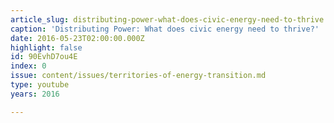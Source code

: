 ```yaml
---
article_slug: distributing-power-what-does-civic-energy-need-to-thrive
caption: 'Distributing Power: What does civic energy need to thrive?'
date: 2016-05-23T02:00:00.000Z
highlight: false
id: 90EvhD7ou4E
index: 0
issue: content/issues/territories-of-energy-transition.md
type: youtube
years: 2016

---
```


